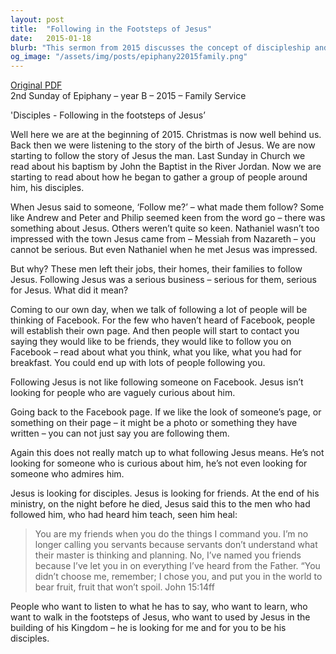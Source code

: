 ```yaml
---
layout: post
title:  "Following in the Footsteps of Jesus"
date:   2015-01-18
blurb: "This sermon from 2015 discusses the concept of discipleship and what it means to follow Jesus. Drawing parallels between the biblical disciples and modern day followers, the sermon emphasizes that Jesus is not looking for casual followers but for committed disciples who are willing to leave everything behind. The sermon also contrasts the idea of following Jesus with following someone on social media, highlighting the depth and commitment required in discipleship."
og_image: "/assets/img/posts/epiphany22015family.png"
---
```

[Original PDF](/assets/pdf/epiphany22015family.pdf)    
2nd Sunday of Epiphany – year B – 2015 – Family Service

'Disciples - Following in the footsteps of Jesus’

Well here we are at the beginning of 2015. Christmas is now well behind us. Back then we were listening to the story of the birth of Jesus. We are now starting to follow the story of Jesus the man. Last Sunday in Church we read about his baptism by John the Baptist in the River Jordan. Now we are starting to read about how he began to gather a group of people around him, his disciples.

When Jesus said to someone, ‘Follow me?’ – what made them follow? Some like Andrew and Peter and Philip seemed keen from the word go – there was something about Jesus. Others weren’t quite so keen. Nathaniel wasn’t too impressed with the town Jesus came from – Messiah from Nazareth – you cannot be serious. But even Nathaniel when he met Jesus was impressed.

But why? These men left their jobs, their homes, their families to follow Jesus. Following Jesus was a serious business – serious for them, serious for Jesus. What did it mean?

Coming to our own day, when we talk of following a lot of people will be thinking of Facebook. For the few who haven’t heard of Facebook, people will establish their own page. And then people will start to contact you saying they would like to be friends, they would like to follow you on Facebook – read about what you think, what you like, what you had for breakfast. You could end up with lots of people following you.

Following Jesus is not like following someone on Facebook. Jesus isn’t looking for people who are vaguely curious about him.

Going back to the Facebook page. If we like the look of someone’s page, or something on their page – it might be a photo or something they have written – you can not just say you are following them.

Again this does not really match up to what following Jesus means. He’s not looking for someone who is curious about him, he’s not even looking for someone who admires him.

Jesus is looking for disciples. Jesus is looking for friends. At the end of his ministry, on the night before he died, Jesus said this to the men who had followed him, who had heard him teach, seen him heal:

> You are my friends when you do the things I command you.
> I’m no longer calling you servants because servants don’t understand what their master is thinking and planning. No, I’ve named you friends because I’ve let you in on everything I’ve heard from the Father.
> “You didn’t choose me, remember; I chose you, and put you in the world to bear fruit, fruit that won’t spoil. John 15:14ff

People who want to listen to what he has to say, who want to learn, who want to walk in the footsteps of Jesus, who want to used by Jesus in the building of his Kingdom – he is looking for me and for you to be his disciples.
